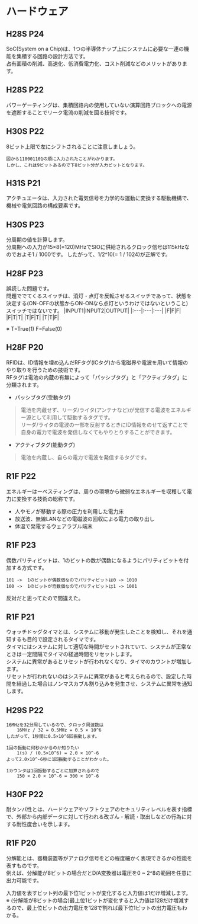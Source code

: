 # ハードウェア
## H28S P24
SoC(System on a Chip)は、1つの半導体チップ上にシステムに必要な一連の機能を集積する回路の設計方法です。  
占有面積の削減、高速化、低消費電力化、コスト削減などのメリットがあります。

## H28S P22
パワーゲーティングは、集積回路内の使用していない演算回路ブロックへの電源を遮断することでリーク電流の削減を図る技術です。

## H30S P22
8ビット上限で左にシフトされることに注意しましょう。
```
図から110001101の順に入力されたことがわかります。
しかし、これは9ビットあるので下8ビット分が入力ビットとなります。
```

## H31S P21
アクチュエータは、入力された電気信号を力学的な運動に変換する駆動機構で、機械や電気回路の構成要素です。

## H30S P23
分周期の値を計算します。  
分周期への入力が15×8(=120)MHzでSIOに供給されるクロック信号は115kHzなのでおよそ1 / 1000です。
したがって、1/2^10(= 1 / 1024)が正解です。

## H28F P23
誤読した問題です。  
問題ででてくるスイッチは、消灯・点灯を反転させるスイッチであって、状態を決定する(ON-OFFの状態からON-ONなら点灯というわけではないということ)スイッチではないです。
|INPUT1|INPUT2|OUTPUT|
|:---|:---|:---|
|F|F|F|
|F|T|T|
|T|F|T|
|T|T|F|

※ T=True(1) F=False(0)

## H28F P20
RFIDは、ID情報を埋め込んだRFタグ(ICタグ)から電磁界や電波を用いて情報のやり取りを行うための技術です。  
RFタグは電池の内蔵の有無によって「パッシブタグ」と「アクティブタグ」に分類されます。
- パッシブタグ(受動タグ)
> 電池を内蔵せず、リーダ/ライタ(アンテナなど)が発信する電波をエネルギー源として利用して駆動するタグです。  
> リーダ/ライタの電波の一部を反射するときにID情報をのせて返すことで自身の電力で電波を発信しなくてもやりとりすることができます。

- アクティブタグ(能動タグ)
> 電池を内蔵し、自らの電力で電波を発信するタグです。  

## R1F P22
エネルギーはーべスティングは、周りの環境から微弱なエネルギーを収穫して電力に変換する技術の総称です。
- 人やモノが移動する際の圧力を利用した電力床
- 放送波、無線LANなどの電磁波の回収による電力の取り出し
- 体温で発電するウェアラブル端末

## R1F P23
偶数パリティビットは、1のビットの数が偶数になるようにパリティビットを付加する方式です。
```
101 ->  1のビットが偶数個なのでパリティビットは0 -> 1010
100 ->  1のビットが奇数個なのでパリティビットは1 -> 1001
```
反対だと思ってたので間違えた。

## R1F P21
ウォッチドッグタイマとは、システムに移動が発生したことを検知し、それを通知するも目的で設定されるタイマです。  
タイマにはシステムに対して適切な時間がセットされていて、システムが正常なときは一定間隔でタイマの経過時間をリセットします。  
システムに異常があるとリセットが行われなくなり、タイマのカウントが増加します。  
リセットが行われないのはシステムに異常があると考えられるので、設定した時間を経過した場合はノンマスカブル割り込みを発生させ、システムに異常を通知します。

## H29S P22
```
16MHzを32分周しているので、クロック周波数は
    16MHz / 32 = 0.5MHz = 0.5 × 10^6
したがって、1秒間に0.5×10^6回振動します。

1回の振動に何秒かかるのか知りたい
    1(s) / (0.5×10^6) = 2.0 × 10^-6
よって2.0×10^-6秒に1回振動することがわかった。

1カウンタは1回振動するごとに加算されるので
    150 × 2.0 × 10^-6 = 300 × 10^-6
```

## H30F P22
耐タンパ性とは、ハードウェアやソフトウェアのセキュリティレベルを表す指標で、外部から内部データに対して行われる改ざん・解読・取出しなどの行為に対する耐性度合いを示します。

## R1F P20
分解能とは、器機装置等がアナログ信号をどの程度細かく表現できるかの性能を表すものです。  
例えば、分解能が8ビットの場合だとD/A変換器は電圧を0 ~ 2^8の範囲を任意に出力可能です。  
  
入力値を表すビット列の最下位1ビットが変化すると入力値は1だけ増減します。
※ (分解能が8ビットの場合)最上位1ビットが変化すると入力値は128だけ増減するので、最上位ビットの出力電圧を128で割れば最下位1ビットの出力電圧もわかる。
